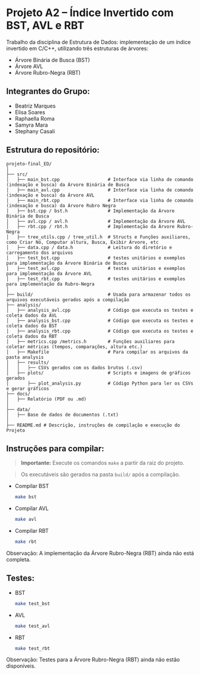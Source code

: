 # Projeto A2 – Índice Invertido com BST, AVL e RBT

Trabalho da disciplina de Estrutura de Dados: implementação de um índice invertido em C/C++, utilizando três estruturas de árvores:

- Árvore Binária de Busca (BST)  
- Árvore AVL  
- Árvore Rubro-Negra (RBT)  

## Integrantes do Grupo:

- Beatriz Marques
- Elisa Soares
- Raphaella Roma
- Samyra Mara
- Stephany Casali

## Estrutura do repositório:

```
projeto-final_ED/
│
├── src/
│   ├── main_bst.cpp                  # Interface via linha de comando (indexação e busca) da Árvore Binária de Busca
│   ├── main_avl.cpp                  # Interface via linha de comando (indexação e busca) da Árvore AVL
│   ├── main_rbt.cpp                  # Interface via linha de comando (indexação e busca) da Árvore Rubro Negra
│   ├── bst.cpp / bst.h               # Implementação da Árvore Binária de Busca
│   ├── avl.cpp / avl.h               # Implementação da Árvore AVL
│   ├── rbt.cpp / rbt.h               # Implementação da Árvore Rubro-Negra
│   ├── tree_utils.cpp / tree_util.h  # Structs e Funções auxiliares, como Criar Nó, Computar altura, Busca, Exibir Árvore, etc
│   ├── data.cpp / data.h             # Leitura do diretório e carregamento dos arquivos 
│   ├── test_bst.cpp                  # testes unitários e exemplos para implementação da Árvore Binária de Busca
│   ├── test_avl.cpp                  # testes unitários e exemplos para implementação da Árvore AVL
│   ├── test_rbt.cpp                  # testes unitários e exemplos para implementação da Rubro-Negra
│
├── build/                            # Usada para armazenar todos os arquivos executáveis gerados após a compilação
├── analysis/
│   ├── analysis_avl.cpp              # Código que executa os testes e coleta dados da AVL
│   ├── analysis_bst.cpp              # Código que executa os testes e coleta dados da BST
│   ├── analysis_rbt.cpp              # Código que executa os testes e coleta dados da RBT
│   ├── metrics.cpp /metrics.h        # Funções auxiliares para coletar métricas (tempos, comparações, altura etc.)
│   ├── Makefile                      # Para compilar os arquivos da pasta analysis
│   ├── results/                 
│   │   ├── CSVs gerados com os dados brutos (.csv)
│   ├── plots/                        # Scripts e imagens de gráficos gerados
│       ├── plot_analysis.py          # Código Python para ler os CSVs e gerar gráficos
├── docs/
│   ├── Relatório (PDF ou .md)
│
├── data/
│   ├── Base de dados de documentos (.txt)
│
├── README.md # Descrição, instruções de compilação e execução do Projeto
```

## Instruções para compilar:

> **Importante:** Execute os comandos `make` a partir da raiz do projeto.

> Os executáveis são gerados na pasta `build/` após a compilação.

- Compilar BST  
  ```bash
  make bst

- Compilar AVL
  ```bash
  make avl

- Compilar RBT
  ```bash
  make rbt
Observação: A implementação da Árvore Rubro-Negra (RBT) ainda não está completa.

## Testes:
- BST
  ```bash
  make test_bst

- AVL
  ```bash
  make test_avl

- RBT
  ```bash
  make test_rbt
Observação: Testes para a Árvore Rubro-Negra (RBT) ainda não estão disponíveis.

